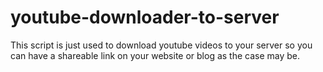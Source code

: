 # youtube-downloader-to-server
This script is just used to download youtube videos to your server so you can have a shareable link on your website or blog as the case may be.
